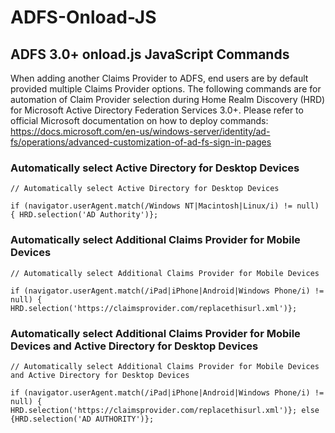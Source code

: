 # ADFS-Onload-JS

## ADFS 3.0+ onload.js JavaScript Commands
When adding another Claims Provider to ADFS, end users are by default provided multiple Claims Provider options.
The following commands are for automation of Claim Provider selection during Home Realm Discovery (HRD) for Microsoft Active Directory Federation Services 3.0+. Please refer to official Microsoft documentation on how to deploy commands: https://docs.microsoft.com/en-us/windows-server/identity/ad-fs/operations/advanced-customization-of-ad-fs-sign-in-pages

### Automatically select Active Directory for Desktop Devices
```
// Automatically select Active Directory for Desktop Devices

if (navigator.userAgent.match(/Windows NT|Macintosh|Linux/i) != null) { HRD.selection('AD Authority')};
```

### Automatically select Additional Claims Provider for Mobile Devices

```
// Automatically select Additional Claims Provider for Mobile Devices

if (navigator.userAgent.match(/iPad|iPhone|Android|Windows Phone/i) != null) { HRD.selection('https://claimsprovider.com/replacethisurl.xml')};
```

### Automatically select Additional Claims Provider for Mobile Devices and Active Directory for Desktop Devices

```
// Automatically select Additional Claims Provider for Mobile Devices and Active Directory for Desktop Devices

if (navigator.userAgent.match(/iPad|iPhone|Android|Windows Phone/i) != null) { HRD.selection('https://claimsprovider.com/replacethisurl.xml')}; else {HRD.selection('AD AUTHORITY')};
```
